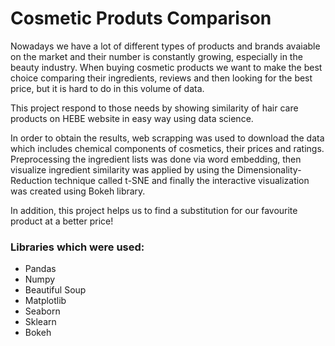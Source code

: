 # Cosmetic Produts Comparison

Nowadays we have a lot of different types of products and brands avaiable on the market and their number is constantly growing, especially in the beauty industry. 
When buying cosmetic products we want to make the best choice comparing their ingredients, reviews and then looking for the best price, but it is hard to do in this volume of data.

This project respond to those needs by showing similarity of hair care products on HEBE website in easy way using data science. 

In order to obtain the results, web scrapping was used to download the data which includes chemical components of cosmetics, their prices and ratings. Preprocessing the ingredient lists was done via word embedding, then visualize ingredient similarity was applied by using the Dimensionality-Reduction technique called t-SNE and finally the interactive visualization was created using Bokeh library.

In addition, this project helps us to find a substitution for our favourite product at a better price!

### Libraries which were used:
- Pandas
- Numpy
- Beautiful Soup
- Matplotlib
- Seaborn
- Sklearn
- Bokeh
